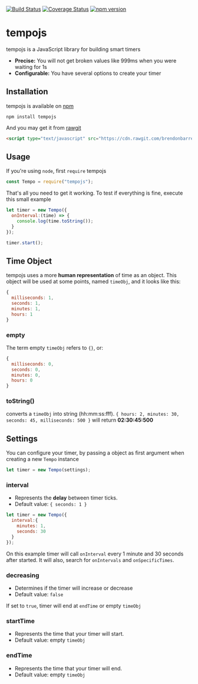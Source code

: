 [![Build Status](https://travis-ci.org/brendonbarreto/tempojs.svg?branch=master)](https://travis-ci.org/brendonbarreto/tempojs)
[![Coverage Status](https://coveralls.io/repos/github/brendonbarreto/tempojs/badge.svg?branch=master&service=github)](https://coveralls.io/github/brendonbarreto/tempojs?branch=master&service=github)
[![npm version](https://badge.fury.io/js/tempojs.svg)](https://badge.fury.io/js/tempojs)

# tempojs
tempojs is a JavaScript library for building smart timers

* **Precise:** You will not get broken values like 999ms when you were waiting for 1s
* **Configurable:** You have several options to create your timer

## Installation

tempojs is available on [npm](https://www.npmjs.com/package/tempojs)

```shell
npm install tempojs
```

And you may get it from [rawgit](https://cdn.rawgit.com/brendonbarreto/tempojs/master/dist/tempo.min.js)
```html
<script type="text/javascript" src="https://cdn.rawgit.com/brendonbarreto/tempojs/master/dist/tempo.min.js"></script>
```

## Usage
If you're using `node`, first `require` tempojs
```js
const Tempo = require("tempojs");
```

That's all you need to get it working. To test if everything is fine, execute this small example
```js
let timer = new Tempo({
  onInterval:(time) => {
    console.log(time.toString());
  }
});

timer.start();
```

## Time Object
tempojs uses a more **human representation** of time as an object. This object will be used at some points, named `timeObj`, and it looks like this:

```js
{
  milliseconds: 1,
  seconds: 1,
  minutes: 1,
  hours: 1
}
```

### empty
The term empty `timeObj` refers to `{}`, or:
```js
{
  milliseconds: 0,
  seconds: 0,
  minutes: 0,
  hours: 0
}
```

### toString()
converts a `timeObj` into string (hh:mm:ss:fff). `{ hours: 2, minutes: 30, seconds: 45, milliseconds: 500 }` will return **02:30:45:500**

## Settings
You can configure your timer, by passing a object as first argument when creating a new `Tempo` instance
```js
let timer = new Tempo(settings);
```

### interval
* Represents the **delay** between timer ticks.
* Default value: `{ seconds: 1 }`
```js
let timer = new Tempo({
  interval:{
    minutes: 1,
    seconds: 30
  }
});
```
On this example timer will call `onInterval` every 1 minute and 30 seconds after started. It will also, search for `onIntervals` and `onSpecificTimes`.

### decreasing
* Determines if the timer will increase or decrease
* Default value: `false`

If set to `true`, timer will end at `endTime` or empty `timeObj`

### startTime
* Represents the time that your timer will start.
* Default value: empty `timeObj`

### endTime
* Represents the time that your timer will end.
* Default value: empty `timeObj`
